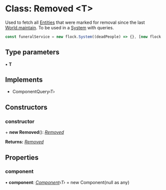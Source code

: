 
# Class: Removed <**T**>

Used to fetch all [Entities](_index_.entity.md) that were marked for removal since the last [World.maintain](_index_.world.md#maintain).
To be used in a [System](_index_.system.md) with queries.

```typescript
const funeralService = new flock.System((deadPeople) => {}, [new flock.Removed()]);
```

## Type parameters

▪ **T**

## Implements

* ComponentQuery‹T›

## Constructors

###  constructor

\+ **new Removed**(): *[Removed](_index_.removed.md)*

**Returns:** *[Removed](_index_.removed.md)*

## Properties

###  component

• **component**: *[Component](_index_.component.md)‹T›* =  new Component(null as any)

